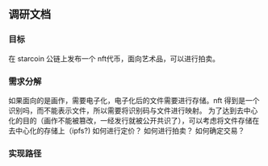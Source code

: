 ## 调研文档
### 目标
在 starcoin 公链上发布一个 nft代币，面向艺术品，可以进行拍卖。
### 需求分解
如果面向的是画作，需要电子化，电子化后的文件需要进行存储。nft 得到是一个识别吗，而不能表示文件，所以需要将识别码与文件进行映射。
为了达到去中心化的目的（画作不能被篡改，一经发行就被公开共识了），可以考虑将文件存储在去中心化的存储上（ipfs?)
如何进行定价？
如何进行拍卖？
如何确定交易？
### 实现路径